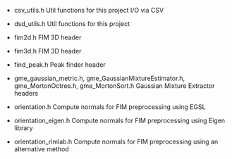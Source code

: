 - csv_utils.h
Util functions for this project I/O via CSV

- dsd_utils.h
Util functions for this project

- fim2d.h
FIM 3D header

- fim3d.h
FIM 3D header

- find_peak.h
Peak finder header

- gme_gaussian_metric.h, gme_GaussianMixtureEstimator.h, gme_MortonOctree.h, gme_MortonSort.h
Gaussian Mixture Extractor headers

- orientation.h
Compute normals for FIM preprocessing using EGSL

- orientation_eigen.h
Compute normals for FIM preprocessing using Eigen library

- orientation_rimlab.h
Compute normals for FIM preprocessing using an alternative method
